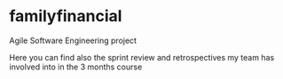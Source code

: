 # familyfinancial
Agile Software Engineering project

Here you can find also the sprint review and retrospectives my team has involved into in the 3 months course

